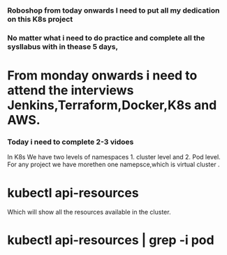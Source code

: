 ### Roboshop from today onwards I need to put all my dedication on this K8s project
### No matter what i need to do practice and complete all the sysllabus with in thease 5 days,
# From monday onwards i need to attend the interviews Jenkins,Terraform,Docker,K8s and AWS.
### Today i need to complete  2-3 vidoes 
In K8s We have two levels of namespaces 1. cluster level and 2. Pod level.
For any project we have morethen one namepsce,which is virtual cluster .

# kubectl api-resources 
Which will show all the resources available in the cluster.
# kubectl api-resources | grep -i pod